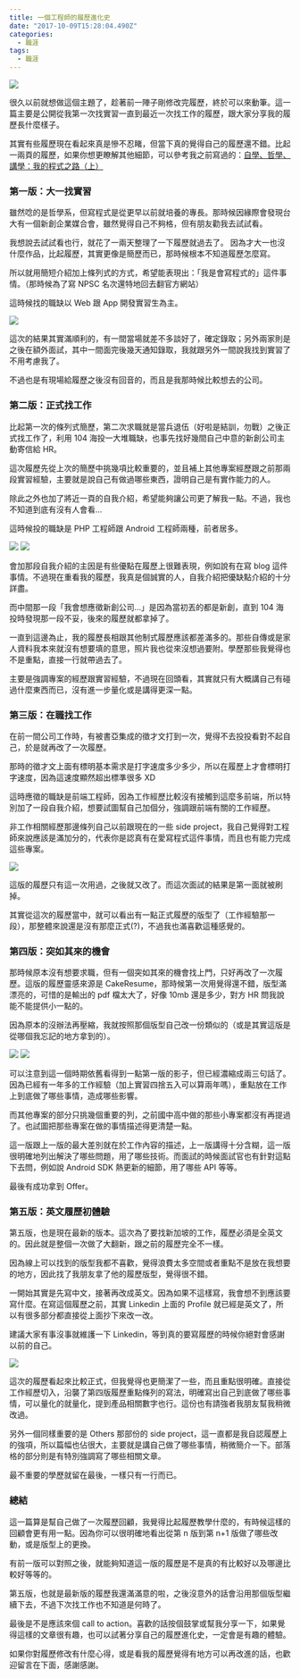 ```yaml
---
title: 一個工程師的履歷進化史
date: "2017-10-09T15:28:04.490Z"
categories:
  - 職涯
tags:
  - 職涯
---
```


![](/img/resume-evolution-4c337ff30729/1__euypNT0__s38GbehGXhDotQ.jpeg)

很久以前就想做這個主題了，趁著前一陣子剛修改完履歷，終於可以來動筆。這一篇主要是公開從我第一次找實習一直到最近一次找工作的履歷，跟大家分享我的履歷長什麼樣子。

其實有些履歷現在看起來真是慘不忍睹，但當下真的覺得自己的履歷還不錯。比起一兩頁的履歷，如果你想更瞭解其他細節，可以參考我之前寫過的：[自學、哲學、講學：我的程式之路（上）](https://medium.com/hulis-blog/the-programming-journey-1-b9b19c0ef05b)

### 第一版：大一找實習

雖然唸的是哲學系，但寫程式是從更早以前就培養的專長。那時候因緣際會發現台大有一個新創企業媒合會，雖然覺得自己不夠格，但有朋友勸我去試試看。

我想說去試試看也行，就花了一兩天整理了一下履歷就過去了。 因為才大一也沒什麼作品，比起履歷，其實更像是簡歷而已，那時候根本不知道履歷怎麼寫。

所以就用簡短介紹加上條列式的方式，希望能表現出：「我是會寫程式的」這件事情。（那時候為了寫 NPSC 名次還特地回去翻官方網站）

這時候找的職缺以 Web 跟 App 開發實習生為主。

![](/img/resume-evolution-4c337ff30729/1__FAAfk__VzzB2lOqG__qbSAzQ.jpeg)

這次的結果其實滿順利的，有一間當場就差不多談好了，確定錄取；另外兩家則是之後在額外面試，其中一間面完後幾天通知錄取，我就跟另外一間說我找到實習了不用考慮我了。

不過也是有現場給履歷之後沒有回音的，而且是我那時候比較想去的公司。

### 第二版：正式找工作

比起第一次的條列式簡歷，第二次求職就是當兵退伍（好啦是結訓，勿戰）之後正式找工作了，利用 104 海投一大堆職缺，也事先找好幾間自己中意的新創公司主動寄信給 HR。

這次履歷先從上次的簡歷中挑幾項比較重要的，並且補上其他專案經歷跟之前那兩段實習經驗，主要就是說自己有做過哪些東西，證明自己是有實作能力的人。

除此之外也加了將近一頁的自我介紹，希望能夠讓公司更了解我一點。不過，我也不知道到底有沒有人會看…

這時候投的職缺是 PHP 工程師跟 Android 工程師兩種，前者居多。

![](/img/resume-evolution-4c337ff30729/1__maIYu7iRXzJaTFnfGFzG7w.jpeg)
![](/img/resume-evolution-4c337ff30729/1__ynX6SsicIlcrUwpKXFJ5gA.jpeg)

會加那段自我介紹的主因是有些優點在履歷上很難表現，例如說有在寫 blog 這件事情。不過現在重看我的履歷，我真是個誠實的人，自我介紹把優缺點介紹的十分詳盡。

而中間那一段「我會想應徵新創公司…」是因為當初丟的都是新創，直到 104 海投時發現那一段不妥，後來的履歷就都拿掉了。

一直到這邊為止，我的履歷長相跟其他制式履歷應該都差滿多的。那些自傳或是家人資料我本來就沒有想要填的意思，照片我也從來沒想過要附。學歷那些我覺得也不是重點，直接一行就帶過去了。

主要是強調專案的經歷跟實習經驗，不過現在回頭看，其實就只有大概講自己有碰過什麼東西而已，沒有進一步量化或是講得更深一點。

### 第三版：在職找工作

在前一間公司工作時，有被書亞集成的徵才文打到一次，覺得不去投投看對不起自己，於是就再改了一次履歷。

那時的徵才文上面有標明基本需求是打字速度多少多少，所以在履歷上才會標明打字速度，因為這速度顯然超出標準很多 XD

這時應徵的職缺是前端工程師，因為工作經歷比較沒有接觸到這麼多前端，所以特別加了一段自我介紹，想要試圖幫自己加個分，強調跟前端有關的工作經歷。

非工作相關經歷那邊條列自己以前跟現在的一些 side project，我自己覺得對工程師來說應該是滿加分的，代表你是認真有在愛寫程式這件事情，而且也有能力完成這些專案。

![](/img/resume-evolution-4c337ff30729/1__SOW5YHkXsc36eYXuH__2OfQ.jpeg)

這版的履歷只有這一次用過，之後就又改了。而這次面試的結果是第一面就被刷掉。

其實從這次的履歷當中，就可以看出有一點正式履歷的版型了（工作經驗那一段），那整體來說還是沒有那麼正式(?)，不過我也滿喜歡這種感覺的。

### 第四版：突如其來的機會

那時候原本沒有想要求職，但有一個突如其來的機會找上門，只好再改了一次履歷。這版的履歷靈感來源是 CakeResume，那時候第一次用覺得還不錯，版型滿漂亮的，可惜的是輸出的 pdf 檔太大了，好像 10mb 還是多少，對方 HR 問我說能不能提供小一點的。

因為原本的沒辦法再壓縮，我就按照那個版型自己改一份類似的（或是其實這版是從哪個我忘記的地方拿到的）。

![](/img/resume-evolution-4c337ff30729/1__H1hdtr6NCSUcs6obN1qEgQ.jpeg)
![](/img/resume-evolution-4c337ff30729/1__j5lpGGbzgqFEik3qOJDYjQ.jpeg)

可以注意到這一個時期依舊看得到一點第一版的影子，但已經濃縮成兩三句話了。因為已經有一年多的工作經驗（加上實習四捨五入可以算兩年嗎），重點放在工作上到底做了哪些事情，造成哪些影響。

而其他專案的部分只挑幾個重要的列，之前國中高中做的那些小專案都沒有再提過了。也試圖把那些專案在做的事情描述得更清楚一點。

這一版跟上一版的最大差別就在於工作內容的描述，上一版講得十分含糊，這一版很明確地列出解決了哪些問題，用了哪些技術。而面試的時候面試官也有針對這點下去問，例如說 Android SDK 熱更新的細節，用了哪些 API 等等。

最後有成功拿到 Offer。

### 第五版：英文履歷初體驗

第五版，也是現在最新的版本。這次為了要找新加坡的工作，履歷必須是全英文的。因此就是整個一次做了大翻新，跟之前的履歷完全不一樣。

因為線上可以找到的版型我都不喜歡，覺得浪費太多空間或者重點不是放在我想要的地方，因此找了我朋友拿了他的履歷版型，覺得很不錯。

一開始其實是先寫中文，接著再改成英文。因為如果不這樣寫，我會想不到應該要寫什麼。在寫這個履歷之前，其實 Linkedin 上面的 Profile 就已經是英文了，所以有很多部分都直接從上面抄下來改一改。

建議大家有事沒事就維護一下 Linkedin，等到真的要寫履歷的時候你絕對會感謝以前的自己。

![](/img/resume-evolution-4c337ff30729/1__BeDIpFAGR4LF7UDhTRlQiA.jpeg)

這次的履歷看起來比較正式，但我覺得也更簡潔了一些，而且重點很明確。直接從工作經歷切入，沿襲了第四版履歷重點條列的寫法，明確寫出自己到底做了哪些事情，可以量化的就量化，提到產品相關數字也行。這份也有請強者我朋友幫我稍微改過。

另外一個同樣重要的是 Others 那部份的 side project，這一直都是我自認履歷上的強項，所以篇幅也佔很大，主要就是講自己做了哪些事情，稍微簡介一下。部落格的部分則是有特別強調寫了哪些相關文章。

最不重要的學歷就留在最後，一樣只有一行而已。

### 總結

這一篇算是幫自己做了一次履歷回顧，我覺得比起履歷教學什麼的，有時候這樣的回顧會更有用一點。因為你可以很明確地看出從第 n 版到第 n+1 版做了哪些改動，或是版型上的更換。

有前一版可以對照之後，就能夠知道這一版的履歷是不是真的有比較好以及哪邊比較好等等的。

第五版，也就是最新版的履歷我還滿滿意的啦，之後沒意外的話會沿用那個版型繼續下去，不過下次找工作也不知道是何時了。

最後是不是應該來個 call to action。喜歡的話按個鼓掌或幫我分享一下，如果覺得這樣的文章很有趣，也可以試著分享自己的履歷進化史，一定會是有趣的體驗。

如果你對履歷修改有什麼心得，或是看我的履歷覺得有地方可以再改進的話，也歡迎留言在下面，感謝感謝。
